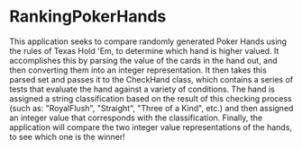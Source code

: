# RankingPokerHands
This application seeks to compare randomly generated Poker Hands using the rules of Texas Hold 'Em, to determine which hand is higher valued.
It accomplishes this by parsing the value of the cards in the hand out, and then converting them into an integer representation.
It then takes this parsed set and passes it to the CheckHand class, which contains a series of tests that evaluate the hand against
a variety of conditions. The hand is assigned a string classification based on the result of this checking process (such as: "RoyalFlush", "Straight",
"Three of a Kind", etc.) and then assigned an integer value that corresponds with the classification. Finally, the application will compare the 
two integer value representations of the hands, to see which one is the winner!
